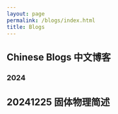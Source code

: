 ```yaml
---
layout: page
permalink: /blogs/index.html
title: Blogs
---
```


## Chinese Blogs 中文博客

### 2024

## 20241225 固体物理简述



<br>
